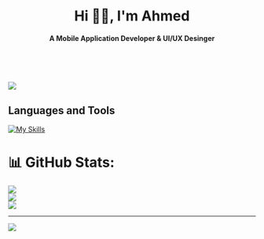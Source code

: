 
<h1 align="center">Hi 👋🏻, I'm Ahmed</h1>
<h4 align="center">A Mobile Application Developer & UI/UX Desinger</h4>
<p align="center">
<a href="https://www.linkedin.com/in/ahmed-alboishe" target="_blank"><img alt="" src="https://img.shields.io/badge/LinkedIn-000?logo=linkedin&logoColor=0A66C2&style=for-the-badge" style="vertical-align:center" /></a>
<a href="https://www.instagram.com/ahmed_alb0ishe" target="_blank"><img alt="" src="https://img.shields.io/badge/Instagram-000?style=for-the-badge&logo=Instagram&logoColor=E4405F" style="vertical-align:center" /></a></p>
<br>

[![](https://visitcount.itsvg.in/api?id=AhmedAlboishe&icon=6&color=6)](https://visitcount.itsvg.in)
## Languages and Tools
[![My Skills](https://skillicons.dev/icons?i=dart,flutter,discord,github,git,firebase,postman,powershell,stackoverflow,notion,windows,vscode,figma,androidstudio,sqlite)](https://skillicons.dev)



# 📊 GitHub Stats:
![](https://github-readme-stats.vercel.app/api?username=AhmedAlboishe&theme=one_dark_pro&hide_border=false&include_all_commits=false&count_private=true)<br/>
![](https://github-readme-streak-stats.herokuapp.com/?user=AhmedAlboishe&theme=one_dark_pro&hide_border=false)<br/>
![](https://github-readme-stats.vercel.app/api/top-langs/?username=AhmedAlboishe&theme=one_dark_pro&hide_border=false&include_all_commits=false&count_private=true&layout=compact)

---
[![](https://visitcount.itsvg.in/api?id=AhmedAlboishe&icon=6&color=6)](https://visitcount.itsvg.in)

<!-- Proudly created with GPRM ( https://gprm.itsvg.in ) -->

